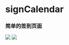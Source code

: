 # signCalendar
### 简单的签到页面 

<img src="http://ww3.sinaimg.cn/large/9dac93ccjw1fb0gqk4jjpj20af0j5jth.jpg">

<img src="http://ww3.sinaimg.cn/large/9dac93ccjw1fb0gq9ixvgj20af0j5q56.jpg">